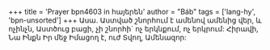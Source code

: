 +++
title = 'Prayer bpn4603 in հայերեն'
author = "Báb"
tags = ['lang-hy', 'bpn-unsorted']
+++
Ասա. Աստված շնորհում է ամենով ամենից վեր, և ոչինչն, Աստծուց բացի, չի շնորհի` ոչ երկնքում, ոչ երկրում: Հիրավի, Նա Ինքն Իր մեջ Իմացող է, ուժ Տվող, Ամենազոր:
